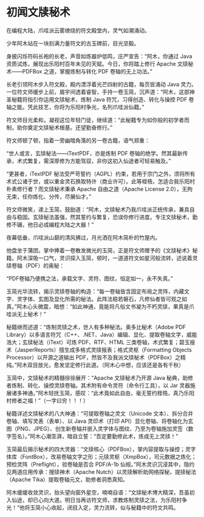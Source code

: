 # 初闻文牍秘术

在编程大陆，爪哇派云雾缭绕的符文殿堂内，灵气如潮涌动。

少年阿木站在一块刻满力量符文的古玉碑前，目光坚毅。

身披闪烁符码长袍的长老，声音如炼器炉低鸣，庄严宣告：“阿木，你通过 Java 资质试炼，展现出乐阳村百年未见的天赋。今日，你将踏上修行 Apache 文牍秘术——PDFBox 之道，掌握炼制与转化 PDF 卷轴的无上功法。”

长老引领阿木步入符文殿，殿内漂浮着光芒四射的古籍，每页皆涌动 Java 灵力。一位符文师缓步上前，眉宇间透着睿智，手持一卷玉简，沉声道：“阿木，这部神圣秘籍将指引你运用文牍秘术，炼制 Java 符咒，习得创造、转化与操控 PDF 卷轴之能。凭此技艺，你将为乐阳村争光，名列爪哇派仙籍。”

符文师目光柔和，凝视这位年轻门徒，继续道：“此秘籍专为如你般的初学者而制，助你奠定文牍秘术根基。还望勤奋修行。”

符文师顿了顿，指着一旁幽暗角落的另一卷古籍，语气郑重：

“世人或言，玄牍秘法——iTextPDF，亦是炼制 PDF 卷轴的绝学。然其最新传承，术式繁复，需深厚修为方能驾驭，非你这初入仙途者可轻易触及。”

“更甚者，iTextPDF 秘法受严苛誓约（AGPL）约束，若用于宗门之外，须将所有术式公诸于世，或以重金灵石换取特许（商业许可）。此等桎梏，怎适合我乐阳村朴素修行者？而文牍秘术秉承 Apache 自由之道（Apache License 2.0），无拘无束，任你炼化、分传，尽展仙才。”

符文师微笑，递上玉简，鼓励道：“阿木，文牍秘术乃我爪哇派正统传承，兼具自由与稳固。玄牍秘法虽强，然其誓约与繁复，恐误你修行进度。专注文牍秘术，勤修不辍，他日必成编程大陆之大器！”

夜幕低垂，爪哇派山巅的清风拂过，月光洒在阿木简朴的竹屋内。

他盘坐于蒲团，掌中捧着一卷散发微光的玉简，正是符文师赠予的《文牍秘术》秘籍。阿木深吸一口气，灵识探入玉简，顿时，一道道符文如星河般流转，述说着灵牍卷轴（PDF）的奥秘：

“PDF卷轴乃便携之法，承载文字、灵符、图纹，恒定如一，永不失真。”

玉简光华流转，揭示灵牍卷轴的构造：“每一卷轴皆含固定布局之灵阵，内藏文字、灵字体、玄图及显化所需的秘法。此阵法稳若磐石，凡修仙者皆可观之如真。”阿木心头微震，暗想：“如此神通，竟能将凡俗文书凝为不朽灵牍，果真是爪哇派无上秘术！”

秘籍继而述道：“炼制灵牍之术，世人有多种秘法。奥多比秘术（Adobe PDF Library）以多语言符咒（C++、.NET、Java）编辑、显化、提取卷轴文字，威能浩大；玄牍秘法（iText）可炼 PDF、RTF、HTML 三类卷轴，术式繁复；碧玉报术（JasperReports）擅生成多格式灵牍报表；格式灵枢（Formatting Objects Processor）以开源之道输出 PDF，然皆不及我派文牍秘术（PDFBox）之精纯。”阿木双目放光，愈发坚定修行此道。（阿木心中想，应该还是各有千秋）

玉简中，文牍秘术的精髓徐徐展开：“Apache 文牍秘术乃开源 Java 秘典，助修者炼制、转化、操控灵牍卷轴。其术附有命令灵符（命令行工具），以 Jar 灵器施展诸多神通。”阿木轻抚玉简，感叹：“此术竟如此自由，毫无誓约桎梏，真乃乐阳村修者之福！”（一字曰穷！！！）

秘籍详述文牍秘术的八大神通：“可提取卷轴之灵文（Unicode 文本）、拆分合并卷轴、填写灵表（表单）、以 Java 灵印术（打印 API）显化卷轴、将卷轴化为玄图（PNG、JPEG）、创生新卷轴并嵌入灵字体与图纹、乃至为卷轴施加灵签（数字签名）。”阿木心潮澎湃，暗自立誓：“吾定要勤修此术，炼成无上灵牍！”

玉简最后揭示秘术的四大灵器：“文牍核心（PDFBox），掌内容提取与操控；灵字体库（FontBox），改易卷轴文字之形；元牍灵枢（XmpBox），司元数据之炼化；预检灵阵（Preflight），验卷轴是否合 PDF/A-1b 仙规。”阿木灵识沉浸其中，隐约见两道应用传承：搜牍神术（Apache Nutch）以灵牍解析助网络探秘，提牍秘法（Apache Tika）提取卷轴元文，助修者洞悉真知。

阿木缓缓收敛灵识，抬头望向窗外星空，喃喃自语：“文牍秘术博大精深，吾虽初入仙途，却已心向大道。明日当再访符文师，求教炼制灵牍之法，为乐阳村争光！”他将玉简小心收起，闭目入定，灵力流转，似与秘籍中的符文共鸣。

